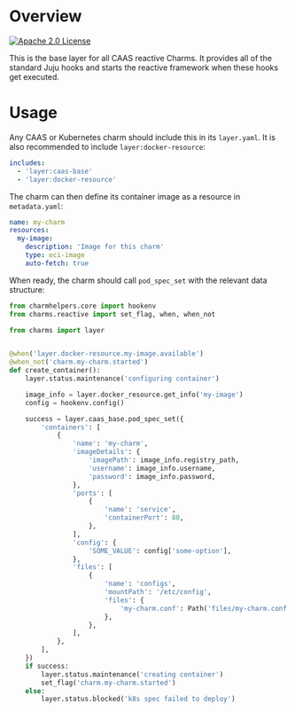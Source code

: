 # Overview
<a href="https://opensource.org/licenses/Apache-2.0"><img src="https://img.shields.io/badge/License-Apache%202.0-blue.svg" alt="Apache 2.0 License"></a>

This is the base layer for all CAAS reactive Charms. It provides all of the standard
Juju hooks and starts the reactive framework when these hooks get executed.

# Usage

Any CAAS or Kubernetes charm should include this in its `layer.yaml`.  It is
also recommended to include `layer:docker-resource`:

```yaml
includes:
  - 'layer:caas-base'
  - 'layer:docker-resource'
```

The charm can then define its container image as a resource in `metadata.yaml`:

```yaml
name: my-charm
resources:
  my-image:
    description: 'Image for this charm'
    type: oci-image
    auto-fetch: true
```

When ready, the charm should call `pod_spec_set` with the relevant data structure:

```python
from charmhelpers.core import hookenv
from charms.reactive import set_flag, when, when_not

from charms import layer


@when('layer.docker-resource.my-image.available')
@when_not('charm.my-charm.started')
def create_container():
    layer.status.maintenance('configuring container')

    image_info = layer.docker_resource.get_info('my-image')
    config = hookenv.config()

    success = layer.caas_base.pod_spec_set({
        'containers': [
            {
                'name': 'my-charm',
                'imageDetails': {
                    'imagePath': image_info.registry_path,
                    'username': image_info.username,
                    'password': image_info.password,
                },
                'ports': [
                    {
                        'name': 'service',
                        'containerPort': 80,
                    },
                ],
                'config': {
                    'SOME_VALUE': config['some-option'],
                },
                'files': [
                    {
                        'name': 'configs',
                        'mountPath': '/etc/config',
                        'files': {
                            'my-charm.conf': Path('files/my-charm.conf').read_text(),
                        },
                    },
                ],
            },
        ],
    })
    if success:
        layer.status.maintenance('creating container')
        set_flag('charm.my-charm.started')
    else:
        layer.status.blocked('k8s spec failed to deploy')
```
